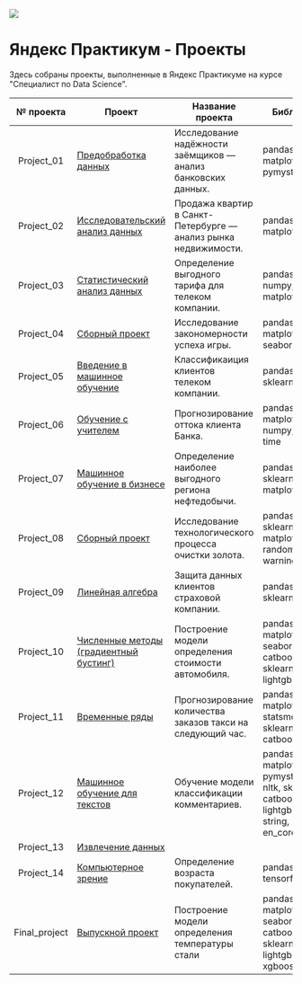 ![](https://camo.githubusercontent.com/a2ac81a35fa82501f84d6ee52f4dedaffc233f32d5dfabe0a1074311a9be5be7/68747470733a2f2f6d69726f2e6d656469756d2e636f6d2f6d61782f313430302f302a75565030577745574f747048733430452e706e67)

# Яндекс Практикум - Проекты
Здесь собраны проекты, выполненные в Яндекс Практикуме на курсе "Специалист по Data Science".


|№ проекта|Проект|Название проекта|Библиотека|
|:---:|---|---|---|
|Project_01|[Предобработка данных](https://github.com/bitfounder/Yandex-Practicum/tree/main/Project_01)|Исследование надёжности заёмщиков — анализ банковских данных.|pandas, matplotlib, pymystem3|
|Project_02|[Исследовательский анализ данных](https://github.com/bitfounder/Yandex-Practicum/tree/main/Project_02)|Продажа квартир в Санкт-Петербурге — анализ рынка недвижимости.|pandas, matplotlib|
|Project_03|[Статистический анализ данных](https://github.com/bitfounder/Yandex-Practicum/tree/main/Project_03)|Определение выгодного тарифа для телеком компании.|pandas, math, numpy, matplotlib, scipy|
|Project_04|[Сборный проект](https://github.com/bitfounder/Yandex-Practicum/tree/main/Project_04)|Исследование закономерности успеха игры.|pandas, numpy, matplotlib, scipy, seaborn|
|Project_05|[Введение в машинное обучение](https://github.com/bitfounder/Yandex-Practicum/tree/main/Project_05)|Классификаиция клиентов телеком компании.|pandas, numpy, sklearn, time|
|Project_06|[Обучение с учителем](https://github.com/bitfounder/Yandex-Practicum/tree/main/Project_06)|Прогнозирование оттока клиента Банка.|pandas, matplotlib, numpy, sklearn, time|
|Project_07|[Машинное обучение в бизнесе](https://github.com/bitfounder/Yandex-Practicum/tree/main/Project_07)|Определение наиболее выгодного региона нефтедобычи.|pandas, numpy, sklearn, scipy, matplotlib|
|Project_08|[Сборный проект](https://github.com/bitfounder/Yandex-Practicum/tree/main/Project_08)|Исследование технологического процесса очистки золота.|pandas, numpy, sklearn, matplotlib, random, warnings|
|Project_09|[Линейная алгебра](https://github.com/bitfounder/Yandex-Practicum/tree/main/Project_09)|Защита данных клиентов страховой компании.|pandas, numpy, sklearn|
|Project_10|[Численные методы (градиентный бустинг)](https://github.com/bitfounder/Yandex-Practicum/tree/main/Project_10)|Построение модели определения стоимости автомобиля.|pandas, numpy, matplotlib, seaborn, catboost, sklearn, lightgbm, time|
|Project_11|[Временные ряды](https://github.com/bitfounder/Yandex-Practicum/tree/main/Project_11)|Прогнозирование количества заказов такси на следующий час.|pandas, numpy, matplotlib, time, statsmodels, sklearn, catboost|
|Project_12|[Машинное обучение для текстов](https://github.com/bitfounder/Yandex-Practicum/tree/main/Project_12)|Обучение модели классификации комментариев.|pandas, re, matplotlib, tqdm, pymystem3, nltk, sklearn, catboost, lightgbm, time, string, en_core_web_sm|
|Project_13|[Извлечение данных](https://github.com/bitfounder/Yandex-Practicum/tree/main/Project_12)|||
|Project_14|[Компьютерное зрение](https://github.com/bitfounder/Yandex-Practicum/tree/main/Project_14)|Определение возраста покупателей.|pandas, numpy, tensorflow|
|Final_project|[Выпускной проект](https://github.com/bitfounder/Yandex-Practicum/tree/main/Project_12)|Построение модели определения температуры стали|pandas, numpy, matplotlib, seaborn, catboost, sklearn, lightgbm, xgboost|


